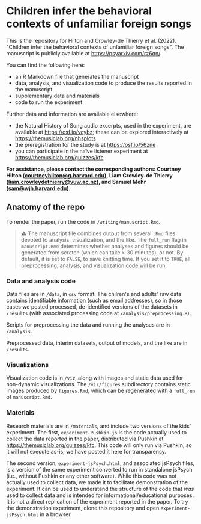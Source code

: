 
# Children infer the behavioral contexts of unfamiliar foreign songs

This is the repository for Hilton and Crowley-de Thierry et al. (2022). "Children infer the behavioral contexts of unfamiliar foreign songs". The manuscript is publicly available at https://psyarxiv.com/rz6qn/.

You can find the following here:
- an R Markdown file that generates the manuscript
- data, analysis, and visualization code to produce the results reported in the manuscript
- supplementary data and materials
- code to run the experiment

Further data and information are available elsewhere: 
- the Natural History of Song audio excerpts, used in the experiment, are available at https://osf.io/vcybz; these can be explored interactively at https://themusiclab.org/nhsplots
- the preregistration for the study is at https://osf.io/56zne
- you can participate in the naïve listener experiment at <https://themusiclab.org/quizzes/kfc>

**For assistance, please contact the corresponding authors: Courtney Hilton (courtneyhilton@g.harvard.edu), Liam Crowley-de Thierry (liam.crowleydethierry@vuw.ac.nz), and Samuel Mehr (sam@wjh.harvard.edu).**

## Anatomy of the repo

To render the paper, run the code in `/writing/manuscript.Rmd`.

> :warning: The manuscript file combines output from several `.Rmd` files devoted to analysis, visualization, and the like. The `full_run` flag in `manuscript.Rmd` determines whether analyses and figures should be generated from scratch (which can take > 30 minutes), or not. By default, it is set to `FALSE`, to save knitting time. If you set it to `TRUE`, all preprocessing, analysis, and visualization code will be run.

### Data and analysis code

Data files are in `/data`, in `csv` format. The chilren's and adults' raw data contains identifiable information (such as email addresses), so in those cases we posted processed, de-identified versions of the datasets in `/results` (with associated processing code at `/analysis/preprocessing.R`). 

Scripts for preprocessing the data and running the analyses are in `/analysis`.

Preprocessed data, interim datasets, output of models, and the like are in `/results`.

### Visualizations

Visualization code is in `/viz`, along with images and static data used for non-dynamic visualizations. The `/viz/figures` subdirectory contains static images produced by `figures.Rmd`, which can be regenerated with a `full_run` of `manuscript.Rmd`.

### Materials

Research materials are in `/materials`, and include two versions of the kids' experiment. The first, `experiment-Pushkin.js` is the code actually used to collect the data reported in the paper, distributed via Pushkin at <https://themusiclab.org/quizzes/kfc>. This code will only run via Pushkin, so it will not execute as-is; we have posted it here for transparency.

The second version, `experiment-jsPsych.html`, and associated jsPsych files, is a version of the same experiment converted to run in standalone jsPsych (i.e., without Pushkin or any other software). While this code was not actually used to collect data, we made it to facilitate demonstration of the experiment. It can be used to understand the structure of the code that *was* used to collect data and is intended for informational/educational purposes. It is not a direct replication of the experiment reported in the paper. To try the demonstration experiment, clone this repository and open `experiment-jsPsych.html` in a browser.
